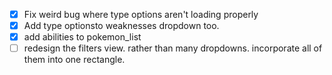 - [x] Fix weird bug where type options aren't loading properly
- [x] Add type optionsto weaknesses dropdown too.
- [x] add abilities to pokemon_list
- [ ] redesign the filters view. rather than many dropdowns. incorporate all of them into one rectangle.